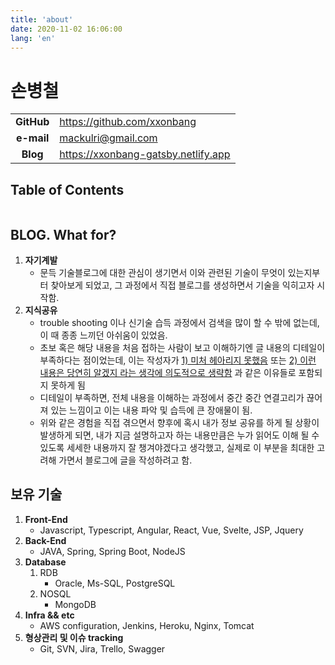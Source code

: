 ```yaml
---
title: 'about'
date: 2020-11-02 16:06:00
lang: 'en'
---
```


# 손병철
| | |
| :------: | :--- |
| **GitHub** | https://github.com/xxonbang |
| **e-mail** | [mackulri@gmail.com](mailto:mackulri@gmail.com) |
| **Blog** | https://xxonbang-gatsby.netlify.app |

## Table of Contents
```toc
```

## BLOG. What for?
1. **자기계발**
    - 문득 기술블로그에 대한 관심이 생기면서 이와 관련된 기술이 무엇이 있는지부터 찾아보게 되었고, 그 과정에서 직접 블로그를 생성하면서 기술을 익히고자 시작함. 
2. **지식공유**
    - trouble shooting 이나 신기술 습득 과정에서 검색을 많이 할 수 밖에 없는데, 이 때 종종 느끼던 아쉬움이 있었음.
    - 초보 혹은 해당 내용을 처음 접하는 사람이 보고 이해하기엔 글 내용의 디테일이 부족하다는 점이었는데, 이는 작성자가 <u>1) 미처 헤아리지 못했음</u>  또는 <u>2) 이런 내용은 당연히 알겠지 라는 생각에 의도적으로 생략함</u> 과 같은 이유들로 포함되지 못하게 됨
    - 디테일이 부족하면, 전체 내용을 이해하는 과정에서 중간 중간 연결고리가 끊어져 있는 느낌이고 이는 내용 파악 및 습득에 큰 장애물이 됨.
    - 위와 같은 경험을 직접 겪으면서 향후에 혹시 내가 정보 공유를 하게 될 상황이 발생하게 되면, 내가 지금 설명하고자 하는 내용만큼은 누가 읽어도 이해 될 수 있도록 세세한 내용까지 잘 챙겨야겠다고 생각했고, 실제로 이 부분을 최대한 고려해 가면서 블로그에 글을 작성하려고 함.

## 보유 기술
1. **Front-End**
    - Javascript, Typescript, Angular, React, Vue, Svelte, JSP, Jquery
1. **Back-End**
    - JAVA, Spring, Spring Boot, NodeJS
1. **Database**
    1. RDB
        - Oracle, Ms-SQL, PostgreSQL
    1. NOSQL
        - MongoDB
1. **Infra && etc**
    - AWS configuration, Jenkins, Heroku, Nginx, Tomcat
1. **형상관리 및 이슈 tracking**
    - Git, SVN, Jira, Trello, Swagger
